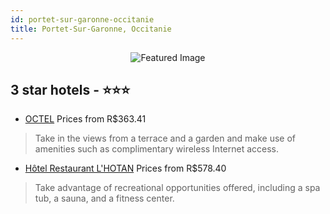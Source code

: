 ```yaml
---
id: portet-sur-garonne-occitanie
title: Portet-Sur-Garonne, Occitanie
---
```


<center><img src="https://i.travelapi.com/hotels/2000000/1640000/1630400/1630316/cabe93b3_z.jpg" alt="Featured Image" /></center>


##  3 star hotels - ⭐️⭐️⭐️

-    [OCTEL](https://us.hurb.com/hotels/portet-sur-garonne/octel-JNP-JP872154?cmp=18055) Prices from R$363.41
   > Take in the views from a terrace and a garden and make use of amenities such as complimentary wireless Internet access.
-    [Hôtel Restaurant L'HOTAN](https://us.hurb.com/hotels/portet-sur-garonne/hotel-restaurant-l-hotan-JNP-JP840184?cmp=18055) Prices from R$578.40
   > Take advantage of recreational opportunities offered, including a spa tub, a sauna, and a fitness center.
